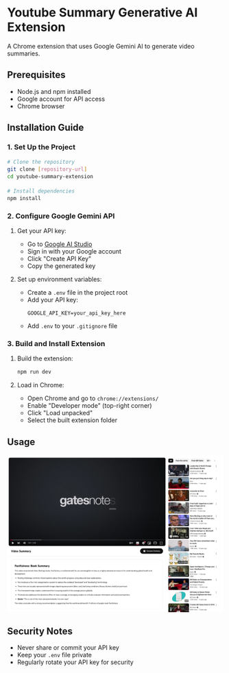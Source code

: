 # Youtube Summary Generative AI Extension

A Chrome extension that uses Google Gemini AI to generate video summaries.

## Prerequisites
- Node.js and npm installed
- Google account for API access
- Chrome browser

## Installation Guide

### 1. Set Up the Project
```bash
# Clone the repository
git clone [repository-url]
cd youtube-summary-extension

# Install dependencies
npm install
```

### 2. Configure Google Gemini API
1. Get your API key:
   - Go to [Google AI Studio](https://makersuite.google.com/app/apikey)
   - Sign in with your Google account
   - Click "Create API Key"
   - Copy the generated key

2. Set up environment variables:
   - Create a `.env` file in the project root
   - Add your API key:
     ```env
     GOOGLE_API_KEY=your_api_key_here
     ```
   - Add `.env` to your `.gitignore` file

### 3. Build and Install Extension
1. Build the extension:
   ```bash
   npm run dev
   ```

2. Load in Chrome:
   - Open Chrome and go to `chrome://extensions/`
   - Enable "Developer mode" (top-right corner)
   - Click "Load unpacked"
   - Select the built extension folder

## Usage
![alt text](images/image.png)

## Security Notes
- Never share or commit your API key
- Keep your `.env` file private
- Regularly rotate your API key for security

